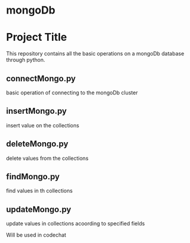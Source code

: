 # mongoDb
# Project Title

This repository contains all the basic operations on a mongoDb database through python.

## connectMongo.py
basic operation of connecting to the mongoDb cluster

## insertMongo.py
insert value on the collections

## deleteMongo.py
delete values from the collections

## findMongo.py
find values in th collections

## updateMongo.py
update values in collections acoording to specified fields

Will be used in codechat 